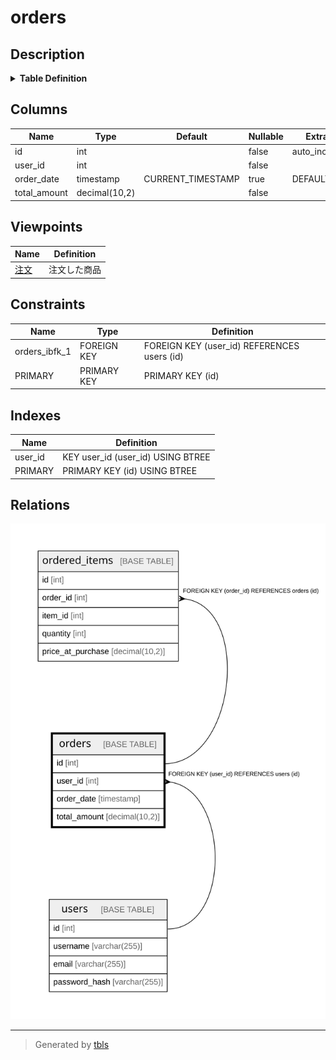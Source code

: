 # orders

## Description

<details>
<summary><strong>Table Definition</strong></summary>

```sql
CREATE TABLE `orders` (
  `id` int NOT NULL AUTO_INCREMENT,
  `user_id` int NOT NULL,
  `order_date` timestamp NULL DEFAULT CURRENT_TIMESTAMP,
  `total_amount` decimal(10,2) NOT NULL,
  PRIMARY KEY (`id`),
  KEY `user_id` (`user_id`),
  CONSTRAINT `orders_ibfk_1` FOREIGN KEY (`user_id`) REFERENCES `users` (`id`)
) ENGINE=InnoDB DEFAULT CHARSET=utf8mb4 COLLATE=utf8mb4_0900_ai_ci
```

</details>

## Columns

| Name | Type | Default | Nullable | Extra Definition | Children | Parents | Comment |
| ---- | ---- | ------- | -------- | ---------------- | -------- | ------- | ------- |
| id | int |  | false | auto_increment | [ordered_items](ordered_items.md) |  |  |
| user_id | int |  | false |  |  | [users](users.md) |  |
| order_date | timestamp | CURRENT_TIMESTAMP | true | DEFAULT_GENERATED |  |  |  |
| total_amount | decimal(10,2) |  | false |  |  |  |  |

## Viewpoints

| Name | Definition |
| ---- | ---------- |
| [注文](viewpoint-0.md) | 注文した商品 |

## Constraints

| Name | Type | Definition |
| ---- | ---- | ---------- |
| orders_ibfk_1 | FOREIGN KEY | FOREIGN KEY (user_id) REFERENCES users (id) |
| PRIMARY | PRIMARY KEY | PRIMARY KEY (id) |

## Indexes

| Name | Definition |
| ---- | ---------- |
| user_id | KEY user_id (user_id) USING BTREE |
| PRIMARY | PRIMARY KEY (id) USING BTREE |

## Relations

![er](orders.svg)

---

> Generated by [tbls](https://github.com/k1LoW/tbls)
